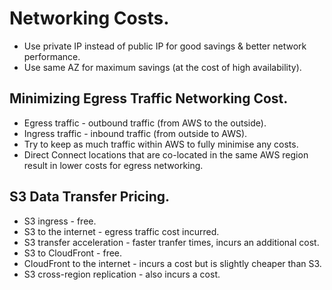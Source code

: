 # **Networking Costs.**

* Use private IP instead of public IP for good savings & better network performance.
* Use same AZ for maximum savings (at the cost of high availability).

## **Minimizing Egress Traffic Networking Cost.**

* Egress traffic - outbound traffic (from AWS to the outside).
* Ingress traffic - inbound traffic (from outside to AWS).
* Try to keep as much traffic within AWS to fully minimise any costs.
* Direct Connect locations that are co-located in the same AWS region result in lower costs for egress networking.

## **S3 Data Transfer Pricing.**

* S3 ingress - free.
* S3 to the internet - egress traffic cost incurred.
* S3 transfer acceleration - faster tranfer times, incurs an additional cost.
* S3 to CloudFront - free.
* CloudFront to the internet - incurs a cost but is slightly cheaper than S3.
* S3 cross-region replication - also incurs a cost.